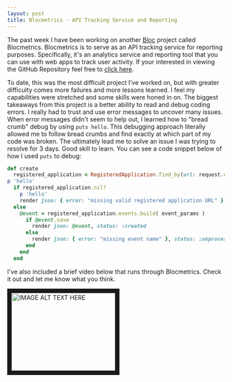 ```yaml
---
layout: post
title: Blocmetrics - API Tracking Service and Reporting
---
```


The past week I have been working on another [Bloc](https://www.bloc.io/software-developer-track) project called Blocmetrics. Blocmetrics is to serve as an API tracking service for reporting purposes. Specifically, it's an analytics service and reporting tool that you can use with web apps to track user activity. If your interested in viewing the GitHub Repository feel free to [click here](https://github.com/smeads/Blocmetrics).

To date, this was the most difficult project I've worked on, but with greater difficulty comes more failures and more lessons learned. I feel my capabilities were stretched and some skills were honed in on. The biggest takeaways from this project is a better ability to read and debug coding errors. I really had to trust and use error messages to uncover many issues. When error messages didn't seem to help out, I learned how to "bread crumb" debug by using `puts hello`. This debugging approach literally allowed me to follow bread crumbs and find exactly at which part of my code was broken. The ultimately lead me to solve an issue I was trying to resolve for 3 days. Good skill to learn. You can see a code snippet below of how I used `puts` to debug:

```ruby
def create
  registered_application = RegisteredApplication.find_by(url: request.env['HTTP_ORIGIN'])
p 'hello'
  if registered_application.nil?
    p 'hello'
    render json: { error: "missing valid registered application URL" }, status: :unprocessable_entity
  else
    @event = registered_application.events.build( event_params )
      if @event.save
        render json: @event, status: :created
      else
        render json: { error: "missing event name" }, status: :unprocessable_entity
      end
    end
  end
```

  I've also included a brief video below that runs through Blocmetrics. Check it out and let me know what you think.

  <a href="http://www.youtube.com/watch?feature=player_embedded&v=Gjd3QbME2-E
" target="_blank"><img src="http://img.youtube.com/vi/Gjd3QbME2-E/0.jpg" 
alt="IMAGE ALT TEXT HERE" width="240" height="180" border="10" /></a>
